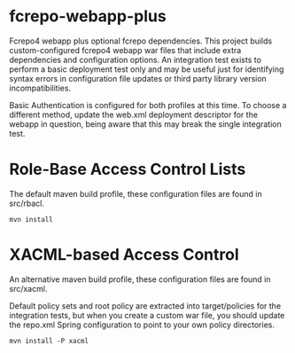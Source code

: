 fcrepo-webapp-plus
==================

Fcrepo4 webapp plus optional fcrepo dependencies.  This project builds custom-configured
fcrepo4 webapp war files that include extra dependencies and configuration options.  An
integration test exists to perform a basic deployment test only and may be useful just for
identifying syntax errors in configuration file updates or third party library version
incompatibilities.

Basic Authentication is configured for both profiles at this time.  To choose a different
method, update the web.xml deployment descriptor for the webapp in question, being aware
that this may break the single integration test.

# Role-Base Access Control Lists

The default maven build profile, these configuration files are found in src/rbacl.
```
mvn install
```

# XACML-based Access Control
An alternative maven build profile, these configuration files are found in src/xacml.

Default policy sets and root policy are extracted into target/policies for the integration
tests, but when you create a custom war file, you should update the repo.xml Spring
configuration to point to your own policy directories.

```
mvn install -P xacml
```
